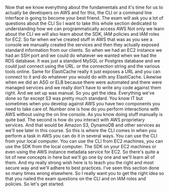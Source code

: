 
Now that we know everything about the fundamentals and it's time for us to actually be developers on
AWS and for this, the CLI or a command line interface is going to become your best friend.
The exam will ask you a lot of questions about the CLI
So I want to take this whole section dedicated to understanding how we can programmatically access AWS
Not only we learn about the CLI we will also learn about the SDK, IAM policies and IAM roles
for EC2. So far when we've created stuff in AWS that was as you see a console we manually created the services
and then they actually exposed standard information from our clients.
So when we had an EC2 instance we had an SSH port and we could do whatever we wanted when we had
the RDS database.
It was just a standard MySQL or Postgres database and we could just connect using the URL.
or the connection string and the various tools online.
Same for ElastiCache really it just exposes a URL and you can connect to it and do whatever you would
do with any ElastiCache.
Likewise when we did an ASG or ELB because there were automated and there were managed services and we really
don't have to write any code against them right.
And we set up was manual.
So you get the idea.
Everything we've done so far except S3 was pretty much standard.
You know IT but sometimes when you develop against AWS you have two components you need to take care
of.
Number one is how do you perform interactions with AWS without using the on line console.
As you know doing stuff manually is quite bad.
The second is how do you interact with AWS proprietary services.
And that would be Amazon S3, DynamoDB and other services as we'll see later in this course.
So this is where the CLI comes in when you perform a task in AWS you can do it in several
ways.
You can use the CLI from your local computer.
You can use the CLI from EC2 machines, you can use the SDK from the local computer.
The SDK on your EC2 machines or even using the AWS instance metadata service for EC2.
So there's quite a lot of new concepts in here but we'll go one by one and we'll learn all of them.
And my really strong wish here is to teach you the right and most secure way and we'll adhere to best
practices.
I've seen this section done so many times wrong elsewhere.
So I really want you to get the right idea so that you nailed the exam questions on the CLI and on
IAM roles and policies.
So let's get started.